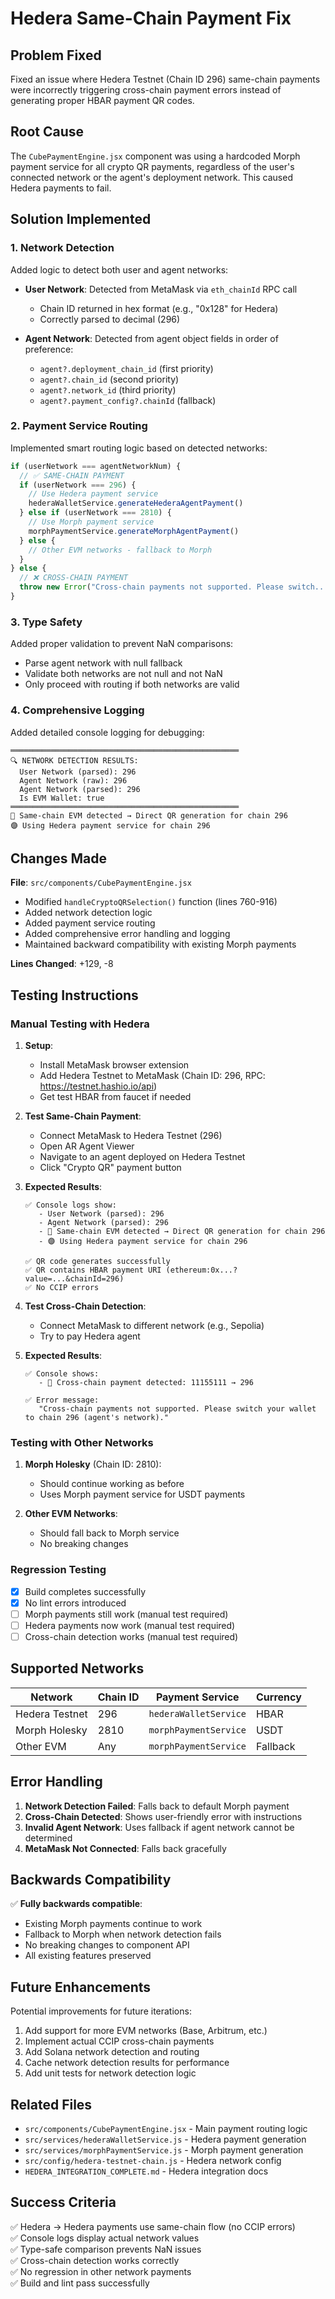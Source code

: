 # Hedera Same-Chain Payment Fix

## Problem Fixed

Fixed an issue where Hedera Testnet (Chain ID 296) same-chain payments were incorrectly triggering cross-chain payment errors instead of generating proper HBAR payment QR codes.

## Root Cause

The `CubePaymentEngine.jsx` component was using a hardcoded Morph payment service for all crypto QR payments, regardless of the user's connected network or the agent's deployment network. This caused Hedera payments to fail.

## Solution Implemented

### 1. Network Detection

Added logic to detect both user and agent networks:

- **User Network**: Detected from MetaMask via `eth_chainId` RPC call
  - Chain ID returned in hex format (e.g., "0x128" for Hedera)
  - Correctly parsed to decimal (296)
  
- **Agent Network**: Detected from agent object fields in order of preference:
  - `agent?.deployment_chain_id` (first priority)
  - `agent?.chain_id` (second priority)
  - `agent?.network_id` (third priority)
  - `agent?.payment_config?.chainId` (fallback)

### 2. Payment Service Routing

Implemented smart routing logic based on detected networks:

```javascript
if (userNetwork === agentNetworkNum) {
  // ✅ SAME-CHAIN PAYMENT
  if (userNetwork === 296) {
    // Use Hedera payment service
    hederaWalletService.generateHederaAgentPayment()
  } else if (userNetwork === 2810) {
    // Use Morph payment service
    morphPaymentService.generateMorphAgentPayment()
  } else {
    // Other EVM networks - fallback to Morph
  }
} else {
  // ❌ CROSS-CHAIN PAYMENT
  throw new Error("Cross-chain payments not supported. Please switch...")
}
```

### 3. Type Safety

Added proper validation to prevent NaN comparisons:

- Parse agent network with null fallback
- Validate both networks are not null and not NaN
- Only proceed with routing if both networks are valid

### 4. Comprehensive Logging

Added detailed console logging for debugging:

```
═══════════════════════════════════════════════════
🔍 NETWORK DETECTION RESULTS:
  User Network (parsed): 296
  Agent Network (raw): 296
  Agent Network (parsed): 296
  Is EVM Wallet: true
═══════════════════════════════════════════════════
📱 Same-chain EVM detected → Direct QR generation for chain 296
🟣 Using Hedera payment service for chain 296
```

## Changes Made

**File**: `src/components/CubePaymentEngine.jsx`

- Modified `handleCryptoQRSelection()` function (lines 760-916)
- Added network detection logic
- Added payment service routing
- Added comprehensive error handling and logging
- Maintained backward compatibility with existing Morph payments

**Lines Changed**: +129, -8

## Testing Instructions

### Manual Testing with Hedera

1. **Setup**:
   - Install MetaMask browser extension
   - Add Hedera Testnet to MetaMask (Chain ID: 296, RPC: https://testnet.hashio.io/api)
   - Get test HBAR from faucet if needed

2. **Test Same-Chain Payment**:
   - Connect MetaMask to Hedera Testnet (296)
   - Open AR Agent Viewer
   - Navigate to an agent deployed on Hedera Testnet
   - Click "Crypto QR" payment button
   
3. **Expected Results**:
   ```
   ✅ Console logs show:
      - User Network (parsed): 296
      - Agent Network (parsed): 296
      - 📱 Same-chain EVM detected → Direct QR generation for chain 296
      - 🟣 Using Hedera payment service for chain 296
   
   ✅ QR code generates successfully
   ✅ QR contains HBAR payment URI (ethereum:0x...?value=...&chainId=296)
   ✅ No CCIP errors
   ```

4. **Test Cross-Chain Detection**:
   - Connect MetaMask to different network (e.g., Sepolia)
   - Try to pay Hedera agent
   
5. **Expected Results**:
   ```
   ✅ Console shows:
      - 🌉 Cross-chain payment detected: 11155111 → 296
   
   ✅ Error message:
      "Cross-chain payments not supported. Please switch your wallet to chain 296 (agent's network)."
   ```

### Testing with Other Networks

1. **Morph Holesky** (Chain ID: 2810):
   - Should continue working as before
   - Uses Morph payment service for USDT payments
   
2. **Other EVM Networks**:
   - Should fall back to Morph service
   - No breaking changes

### Regression Testing

- [x] Build completes successfully
- [x] No lint errors introduced
- [ ] Morph payments still work (manual test required)
- [ ] Hedera payments now work (manual test required)
- [ ] Cross-chain detection works (manual test required)

## Supported Networks

| Network | Chain ID | Payment Service | Currency |
|---------|----------|----------------|----------|
| Hedera Testnet | 296 | `hederaWalletService` | HBAR |
| Morph Holesky | 2810 | `morphPaymentService` | USDT |
| Other EVM | Any | `morphPaymentService` | Fallback |

## Error Handling

1. **Network Detection Failed**: Falls back to default Morph payment
2. **Cross-Chain Detected**: Shows user-friendly error with instructions
3. **Invalid Agent Network**: Uses fallback if agent network cannot be determined
4. **MetaMask Not Connected**: Falls back gracefully

## Backwards Compatibility

✅ **Fully backwards compatible**:
- Existing Morph payments continue to work
- Fallback to Morph when network detection fails
- No breaking changes to component API
- All existing features preserved

## Future Enhancements

Potential improvements for future iterations:

1. Add support for more EVM networks (Base, Arbitrum, etc.)
2. Implement actual CCIP cross-chain payments
3. Add Solana network detection and routing
4. Cache network detection results for performance
5. Add unit tests for network detection logic

## Related Files

- `src/components/CubePaymentEngine.jsx` - Main payment routing logic
- `src/services/hederaWalletService.js` - Hedera payment generation
- `src/services/morphPaymentService.js` - Morph payment generation
- `src/config/hedera-testnet-chain.js` - Hedera network config
- `HEDERA_INTEGRATION_COMPLETE.md` - Hedera integration docs

## Success Criteria

✅ Hedera → Hedera payments use same-chain flow (no CCIP errors)  
✅ Console logs display actual network values  
✅ Type-safe comparison prevents NaN issues  
✅ Cross-chain detection works correctly  
✅ No regression in other network payments  
✅ Build and lint pass successfully

